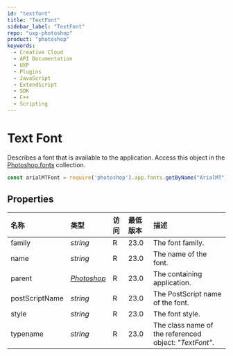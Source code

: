 ```yaml
---
id: "textfont"
title: "TextFont"
sidebar_label: "TextFont"
repo: "uxp-photoshop"
product: "photoshop"
keywords:
  - Creative Cloud
  - API Documentation
  - UXP
  - Plugins
  - JavaScript
  - ExtendScript
  - SDK
  - C++
  - Scripting
---
```


# Text Font

Describes a font that is available to the application. Access this object in the [Photoshop.fonts](/ps_reference/classes/photoshop/#fonts) collection.

```javascript
const arialMTFont = require('photoshop').app.fonts.getByName("ArialMT");
```

## Properties

| 名称 | 类型 | 访问 | 最低版本 | 描述 |
| :------ | :------ | :------ | :------ | :------ |
| family | *string* | R | 23.0 | The font family. |
| name | *string* | R | 23.0 | The name of the font. |
| parent | [*Photoshop*](/ps_reference/classes/photoshop/) | R | 23.0 | The containing application. |
| postScriptName | *string* | R | 23.0 | The PostScript name of the font. |
| style | *string* | R | 23.0 | The font style. |
| typename | *string* | R | 23.0 | The class name of the referenced object: *&quot;TextFont&quot;*. |
